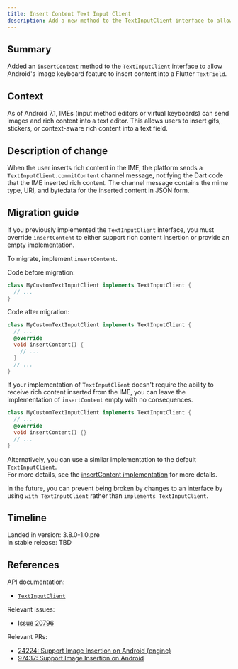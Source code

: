 ```yaml
---
title: Insert Content Text Input Client
description: Add a new method to the TextInputClient interface to allow Android virtual keyboards to insert rich content into Flutter TextFields. 
---
```


## Summary

Added an `insertContent` method to the `TextInputClient` interface to allow Android's image keyboard
feature to insert content into a Flutter `TextField`.

## Context

As of Android 7.1, IMEs (input method editors or virtual keyboards) can send
images and rich content into a text editor. This allows users to insert gifs,
stickers, or context-aware rich content into a text field.

## Description of change

When the user inserts rich content in the IME, the platform sends a `TextInputClient.commitContent`
channel message, notifying the Dart code that the IME inserted rich content.
The channel message contains the mime type, URI, and bytedata for the inserted content in JSON form.

## Migration guide

If you previously implemented the `TextInputClient` interface, you must override
`insertContent` to either support rich content insertion or provide an empty implementation.

To migrate, implement `insertContent`.

Code before migration:

<!-- skip -->
```dart
class MyCustomTextInputClient implements TextInputClient {
  // ...
}
```

Code after migration:

<!-- skip -->
```dart
class MyCustomTextInputClient implements TextInputClient {
  // ...
  @override
  void insertContent() {
    // ...
  }
  // ...
}
```

If your implementation of `TextInputClient` doesn't require the ability to receive rich content
inserted from the IME, you can leave the implementation of `insertContent` empty with no
consequences.

<!-- skip -->
```dart
class MyCustomTextInputClient implements TextInputClient {
  // ...
  @override
  void insertContent() {}
  // ...
}
```

Alternatively, you can use a similar implementation to the default `TextInputClient`.<br>
For more details, see the [insertContent implementation]({{site.master-api}}/flutter/services/TextInputClient/insertContent.html) for more details.

In the future, you can prevent being broken by changes to an interface
by using `with TextInputClient` rather than `implements TextInputClient`.

## Timeline

Landed in version: 3.8.0-1.0.pre<br>
In stable release: TBD

## References

API documentation:

* [`TextInputClient`]({{site.api}}/flutter/services/TextInputClient-class.html)

Relevant issues:

* [Issue 20796]({{site.repo.flutter}}/issues/20796)

Relevant PRs:

* [24224: Support Image Insertion on Android (engine)]({{site.repo.engine}}/pull/35619)
* [97437: Support Image Insertion on Android]({{site.repo.flutter}}/pull/110052)
